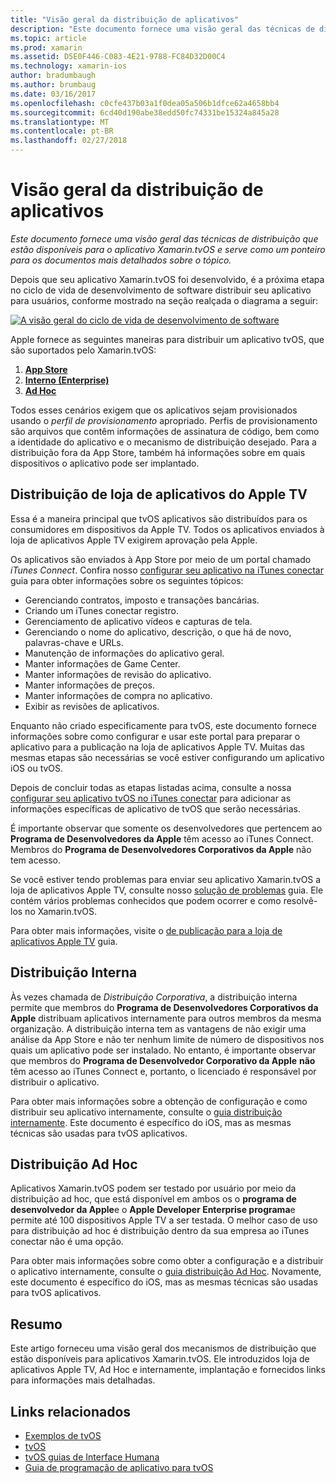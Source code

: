 ```yaml
---
title: "Visão geral da distribuição de aplicativos"
description: "Este documento fornece uma visão geral das técnicas de distribuição que estão disponíveis para o aplicativo Xamarin.tvOS e serve como um ponteiro para os documentos mais detalhados sobre o tópico."
ms.topic: article
ms.prod: xamarin
ms.assetid: D5E0F446-C083-4E21-9788-FC84D32D00C4
ms.technology: xamarin-ios
author: bradumbaugh
ms.author: brumbaug
ms.date: 03/16/2017
ms.openlocfilehash: c0cfe437b03a1f0dea05a506b1dfce62a4658bb4
ms.sourcegitcommit: 6cd40d190abe38edd50fc74331be15324a845a28
ms.translationtype: MT
ms.contentlocale: pt-BR
ms.lasthandoff: 02/27/2018
---
```

# <a name="app-distribution-overview"></a>Visão geral da distribuição de aplicativos

_Este documento fornece uma visão geral das técnicas de distribuição que estão disponíveis para o aplicativo Xamarin.tvOS e serve como um ponteiro para os documentos mais detalhados sobre o tópico._


Depois que seu aplicativo Xamarin.tvOS foi desenvolvido, é a próxima etapa no ciclo de vida de desenvolvimento de software distribuir seu aplicativo para usuários, conforme mostrado na seção realçada o diagrama a seguir:


[![A visão geral do ciclo de vida de desenvolvimento de software](images/publishingdiagram.png)](images/publishingdiagram.png)


Apple fornece as seguintes maneiras para distribuir um aplicativo tvOS, que são suportados pelo Xamarin.tvOS:

1. [**App Store**](#Apple-TV-App-Store-Distribution)
2. [**Interno (Enterprise)**](#In-House-Distribution) 
2. [**Ad Hoc**](#Ad_Hoc_Distribution) 

Todos esses cenários exigem que os aplicativos sejam provisionados usando o *perfil de provisionamento* apropriado. Perfis de provisionamento são arquivos que contêm informações de assinatura de código, bem como a identidade do aplicativo e o mecanismo de distribuição desejado. Para a distribuição fora da App Store, também há informações sobre em quais dispositivos o aplicativo pode ser implantado.

<a name="Apple-TV-App-Store-Distribution" />

## <a name="apple-tv-app-store-distribution"></a>Distribuição de loja de aplicativos do Apple TV

Essa é a maneira principal que tvOS aplicativos são distribuídos para os consumidores em dispositivos da Apple TV. Todos os aplicativos enviados à loja de aplicativos Apple TV exigirem aprovação pela Apple.

Os aplicativos são enviados à App Store por meio de um portal chamado *iTunes Connect*. Confira nosso [configurar seu aplicativo na iTunes conectar](~/ios/deploy-test/app-distribution/app-store-distribution/itunesconnect.md) guia para obter informações sobre os seguintes tópicos:

- Gerenciando contratos, imposto e transações bancárias.
- Criando um iTunes conectar registro.
- Gerenciamento de aplicativo vídeos e capturas de tela.
- Gerenciando o nome do aplicativo, descrição, o que há de novo, palavras-chave e URLs.
- Manutenção de informações do aplicativo geral.
- Manter informações de Game Center.
- Manter informações de revisão do aplicativo.
- Manter informações de preços.
- Manter informações de compra no aplicativo.
- Exibir as revisões de aplicativos.

Enquanto não criado especificamente para tvOS, este documento fornece informações sobre como configurar e usar este portal para preparar o aplicativo para a publicação na loja de aplicativos Apple TV. Muitas das mesmas etapas são necessárias se você estiver configurando um aplicativo iOS ou tvOS.

Depois de concluir todas as etapas listadas acima, consulte a nossa [configurar seu aplicativo tvOS no iTunes conectar](~/ios/tvos/deploy-test/app-distribution/itunes-connect.md) para adicionar as informações específicas de aplicativo de tvOS que serão necessárias.

É importante observar que somente os desenvolvedores que pertencem ao **Programa de Desenvolvedores da Apple** têm acesso ao iTunes Connect. Membros do **Programa de Desenvolvedores Corporativos da Apple** não tem acesso.

Se você estiver tendo problemas para enviar seu aplicativo Xamarin.tvOS a loja de aplicativos Apple TV, consulte nosso [solução de problemas](~/ios/tvos/troubleshooting.md) guia. Ele contém vários problemas conhecidos que podem ocorrer e como resolvê-los no Xamarin.tvOS.

Para obter mais informações, visite o [de publicação para a loja de aplicativos Apple TV](~/ios/tvos/deploy-test/app-distribution/app-store-publishing.md) guia.

<a name="In-House-Distribution" />

## <a name="in-house-distribution"></a>Distribuição Interna

Às vezes chamada de *Distribuição Corporativa*, a distribuição interna permite que membros do **Programa de Desenvolvedores Corporativos da Apple** distribuam aplicativos internamente para outros membros da mesma organização. A distribuição interna tem as vantagens de não exigir uma análise da App Store e não ter nenhum limite de número de dispositivos nos quais um aplicativo pode ser instalado. No entanto, é importante observar que membros do **Programa de Desenvolvedor Corporativo da Apple** **não** têm acesso ao iTunes Connect e, portanto, o licenciado é responsável por distribuir o aplicativo.

Para obter mais informações sobre a obtenção de configuração e como distribuir seu aplicativo internamente, consulte o [guia distribuição internamente](~/ios/deploy-test/app-distribution/in-house-distribution.md). Este documento é específico do iOS, mas as mesmas técnicas são usadas para tvOS aplicativos.

<a name="Ad-Hoc-Distribution" />

## <a name="ad-hoc-distribution"></a>Distribuição Ad Hoc

Aplicativos Xamarin.tvOS podem ser testado por usuário por meio da distribuição ad hoc, que está disponível em ambos os o **programa de desenvolvedor da Apple**e o **Apple Developer Enterprise programa**e permite até 100 dispositivos Apple TV a ser testada. O melhor caso de uso para distribuição ad hoc é distribuição dentro da sua empresa ao iTunes conectar não é uma opção.

Para obter mais informações sobre como obter a configuração e a distribuir o aplicativo internamente, consulte o [guia distribuição Ad Hoc](~/ios/deploy-test/app-distribution/ad-hoc-distribution.md). Novamente, este documento é específico do iOS, mas as mesmas técnicas são usadas para tvOS aplicativos.

<a name="Summary" />

## <a name="summary"></a>Resumo

Este artigo forneceu uma visão geral dos mecanismos de distribuição que estão disponíveis para aplicativos Xamarin.tvOS. Ele introduzidos loja de aplicativos Apple TV, Ad Hoc e internamente, implantação e fornecidos links para informações mais detalhadas.



## <a name="related-links"></a>Links relacionados

- [Exemplos de tvOS](https://developer.xamarin.com/samples/tvos/all/)
- [tvOS](https://developer.apple.com/tvos/)
- [tvOS guias de Interface Humana](https://developer.apple.com/tvos/human-interface-guidelines/)
- [Guia de programação de aplicativo para tvOS](https://developer.apple.com/library/prerelease/tvos/documentation/General/Conceptual/AppleTV_PG/)
